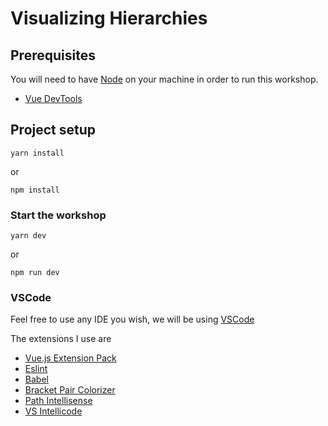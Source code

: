 # Visualizing Hierarchies

## Prerequisites

You will need to have [Node](https://nodejs.org) on your machine in order to run this workshop.

- [Vue DevTools](https://github.com/vuejs/vue-devtools)

## Project setup

```terminal
yarn install
```

or

```terminal
npm install
```

### Start the workshop

```terminal
yarn dev
```

or

```terminal
npm run dev
```

### VSCode

Feel free to use any IDE you wish, we will be using [VSCode](https://code.visualstudio.com)

The extensions I use are

- [Vue.js Extension Pack](https://marketplace.visualstudio.com/items?itemName=mubaidr.vuejs-extension-pack)
- [Eslint](https://github.com/vuejs/vue-devtools)
- [Babel](https://marketplace.visualstudio.com/items?itemName=mgmcdermott.vscode-language-babel)
- [Bracket Pair Colorizer](https://marketplace.visualstudio.com/items?itemName=CoenraadS.bracket-pair-colorizer)
- [Path Intellisense](https://marketplace.visualstudio.com/items?itemName=christian-kohler.path-intellisense)
- [VS Intellicode](https://marketplace.visualstudio.com/items?itemName=VisualStudioExptTeam.vscodeintellicode)
